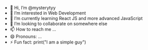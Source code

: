 - 👋 Hi, I’m @mysterytyy
- 👀 I’m interested in Web Development
- 🌱 I’m currently learning React JS and more advanced JavaScript
- 💞️ I’m looking to collaborate on somewhere else 
- 📫 How to reach me ...
- 😄 Pronouns: ...
- ⚡ Fun fact: print("I am a simple guy")

<!---
mysterytyy/mysterytyy is a ✨ special ✨ repository because its `README.md` (this file) appears on your GitHub profile.
You can click the Preview link to take a look at your changes.
--->
